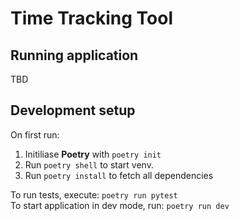 # Time Tracking Tool
## Running application
TBD
## Development setup
On first run:
1. Initiliase **Poetry** with `poetry init`
2. Run `poetry shell` to start venv.
3. Run `poetry install` to fetch all dependencies

To run tests, execute: `poetry run pytest`\
To start application in dev mode, run: `poetry run dev`